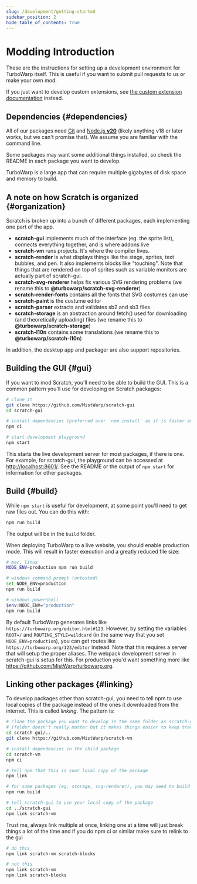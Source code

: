 ```yaml
---
slug: /development/getting-started
sidebar_position: 2
hide_table_of_contents: true
---
```


# Modding Introduction

These are the instructions for setting up a development environment for TurboWarp itself. This is useful if you want to submit pull requests to us or make your own mod.

If you just want to develop custom extensions, see [the custom extension documentation](../extensions/introduction.md) instead.

## Dependencies {#dependencies}

All of our packages need [Git](https://git-scm.com/download) and [Node.js **v20**](https://nodejs.org/en/download) (likely anything v18 or later works, but we can't promise that). We assume you are familiar with the command line.

Some packages may want some additional things installed, so check the README in each package you want to develop.

TurboWarp is a large app that can require multiple gigabytes of disk space and memory to build.

## A note on how Scratch is organized {#organization}

Scratch is broken up into a bunch of different packages, each implementing one part of the app.

 - **scratch-gui** implements much of the interface (eg. the sprite list), connects everything together, and is where addons live
 - **scratch-vm** runs projects. It's where the compiler lives.
 - **scratch-render** is what displays things like the stage, sprites, text bubbles, and pen. It also implements blocks like "touching". Note that things that are rendered on top of sprites such as variable monitors are actually part of scratch-gui.
 - **scratch-svg-renderer** helps fix various SVG rendering problems (we rename this to **@turbowarp/scratch-svg-renderer**)
 - **scratch-render-fonts** contains all the fonts that SVG costumes can use
 - **scratch-paint** is the costume editor
 - **scratch-parser** extracts and validates sb2 and sb3 files
 - **scratch-storage** is an abstraction around fetch() used for downloading (and theoretically uploading) files (we rename this to **@turbowarp/scratch-storage**)
 - **scratch-l10n** contains some translations (we rename this to **@turbowarp/scratch-l10n**)

In addition, the desktop app and packager are also support repositories.

## Building the GUI {#gui}

If you want to mod Scratch, you'll need to be able to build the GUI. This is a common pattern you'll use for developing on Scratch packages:

```bash
# clone it
git clone https://github.com/MistWarp/scratch-gui
cd scratch-gui

# install dependencies (preferred over `npm install` as it is faster and won't modify package-lock.json)
npm ci

# start development playground
npm start
```

This starts the live development server for most packages, if there is one. For example, for scratch-gui, the playground can be accessed at [http://localhost:8601/](http://localhost:8601/). See the README or the output of `npm start` for information for other packages.

## Build {#build}

While `npm start` is useful for development, at some point you'll need to get raw files out. You can do this with:

```bash
npm run build
```

The output will be in the `build` folder.

When deploying TurboWarp to a live website, you should enable production mode. This will result in faster execution and a greatly reduced file size:

```bash
# mac, linux
NODE_ENV=production npm run build

# windows command prompt (untested)
set NODE_ENV=production
npm run build

# windows powershell
$env:NODE_ENV="production"
npm run build
```

By default TurboWarp generates links like `https://turbowarp.org/editor.html#123`. However, by setting the variables `ROOT=/` and `ROUTING_STYLE=wildcard` (in the same way that you set `NODE_ENV=production`), you can get routes like `https://turbowarp.org/123/editor` instead. Note that this requires a server that will setup the proper aliases. The webpack development server in scratch-gui is setup for this. For production you'd want something more like https://github.com/MistWarp/turbowarp.org.

## Linking other packages {#linking}

To develop packages other than scratch-gui, you need to tell npm to use local copies of the package instead of the ones it downloaded from the internet. This is called *linking*. The pattern is:

```bash
# clone the package you want to develop in the same folder as scratch-gui
# (folder doesn't really matter but it makes things easier to keep track of)
cd scratch-gui/..
git clone https://github.com/MistWarp/scratch-vm

# install dependencies in the child package
cd scratch-vm
npm ci

# tell npm that this is your local copy of the package
npm link

# for some packages (eg. storage, svg-renderer), you may need to build for your changes to apply
npm run build

# tell scratch-gui to use your local copy of the package
cd ../scratch-gui
npm link scratch-vm
```

Trust me, always link multiple at once, linking one at a time will just break things a lot of the time and if you do npm ci or similar make sure to relink to the gui

```bash
# do this
npm link scratch-vm scratch-blocks

# not this
npm link scratch-vm
npm link scratch-blocks
```
